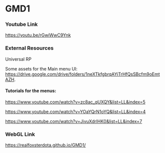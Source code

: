 # GMD1

### Youtube Link
https://youtu.be/rGwiWwC9Ynk

### External Resources
Universal RP

Some assets for the Main menu UI: https://drive.google.com/drive/folders/1neXTkfgbrqAYiTrHfQsSBcfm9oEmtAZH. 

#### Tutorials for the menus:

https://www.youtube.com/watch?v=zc8ac_qUXQY&list=LL&index=5

https://www.youtube.com/watch?v=YOaYQrN1oYQ&list=LL&index=4

https://www.youtube.com/watch?v=JivuXdrIHK0&list=LL&index=7

### WebGL Link
https://realfoxsterdota.github.io/GMD1/

